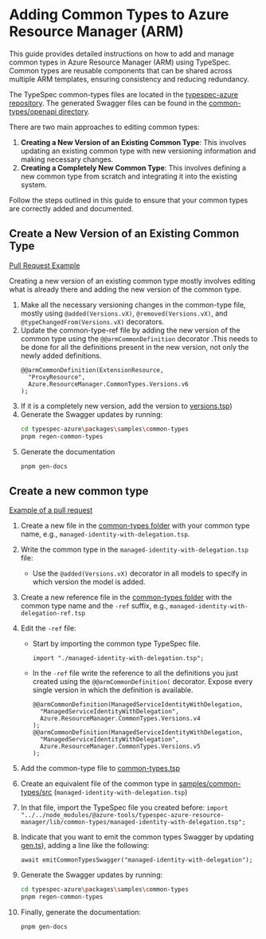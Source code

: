 # Adding Common Types to Azure Resource Manager (ARM)

This guide provides detailed instructions on how to add and manage common types in Azure Resource Manager (ARM) using TypeSpec. Common types are reusable components that can be shared across multiple ARM templates, ensuring consistency and reducing redundancy.

The TypeSpec common-types files are located in the [typespec-azure repository](https://github.com/Azure/typespec-azure/tree/main/packages/typespec-azure-resource-manager/lib/common-types). The generated Swagger files can be found in the [common-types/openapi directory](https://github.com/Azure/typespec-azure/tree/main/packages/samples/common-types/openapi).

There are two main approaches to editing common types:

1. **Creating a New Version of an Existing Common Type**: This involves updating an existing common type with new versioning information and making necessary changes.
2. **Creating a Completely New Common Type**: This involves defining a new common type from scratch and integrating it into the existing system.

Follow the steps outlined in this guide to ensure that your common types are correctly added and documented.

## Create a New Version of an Existing Common Type

[Pull Request Example](https://github.com/Azure/typespec-azure/pull/1689/files)

Creating a new version of an existing common type mostly involves editing what is already there and adding the new version of the common type.

1. Make all the necessary versioning changes in the common-type file, mostly using `@added(Versions.vX)`, `@removed(Versions.vX)`, and `@typeChangedFrom(Versions.vX)` decorators.
2. Update the common-type-ref file by adding the new version of the common type using the `@@armCommonDefinition` decorator .This needs to be done for all the definitions present in the new version, not only the newly added definitions.
   ```typespec
   @@armCommonDefinition(ExtensionResource,
     "ProxyResource",
     Azure.ResourceManager.CommonTypes.Versions.v6
   );
   ```
3. If it is a completely new version, add the version to [versions.tsp](https://github.com/AlitzelMendez/typespec-azure/blob/main/packages/typespec-azure-resource-manager/lib/common-types/versions.tsp))
4. Generate the Swagger updates by running:
   ```bash
   cd typespec-azure\packages\samples\common-types
   pnpm regen-common-types
   ```
5. Generate the documentation
   ```bash
   pnpm gen-docs
   ```

## Create a new common type

[Example of a pull request](https://github.com/Azure/typespec-azure/pull/1505/files)

1. Create a new file in the [common-types folder](https://github.com/Azure/typespec-azure/tree/main/packages/typespec-azure-resource-manager/lib/common-types) with your common type name, e.g., `managed-identity-with-delegation.tsp`.
1. Write the common type in the `managed-identity-with-delegation.tsp` file:
   - Use the `@added(Versions.vX)` decorator in all models to specify in which version the model is added.
1. Create a new reference file in the [common-types folder](https://github.com/Azure/typespec-azure/tree/main/packages/typespec-azure-resource-manager/lib/common-types) with the common type name and the `-ref` suffix, e.g., `managed-identity-with-delegation-ref.tsp`
1. Edit the `-ref` file:

   - Start by importing the common type TypeSpec file.
     ```typespec
     import "./managed-identity-with-delegation.tsp";
     ```
   - In the `-ref` file write the reference to all the definitions you just created using the `@@armCommonDefinition(` decorator. Expose every single version in which the definition is available.

     ```typespec
     @@armCommonDefinition(ManagedServiceIdentityWithDelegation,
       "ManagedServiceIdentityWithDelegation",
       Azure.ResourceManager.CommonTypes.Versions.v4
     );
     @@armCommonDefinition(ManagedServiceIdentityWithDelegation,
       "ManagedServiceIdentityWithDelegation",
       Azure.ResourceManager.CommonTypes.Versions.v5
     );
     ```

1. Add the common-type file to [common-types.tsp](https://github.com/Azure/typespec-azure/blob/main/packages/typespec-azure-resource-manager/lib/common-types/common-types.tsp)
1. Create an equivalent file of the common type in [samples/common-types/src](https://github.com/Azure/typespec-azure/tree/main/packages/samples/common-types/src) (`managed-identity-with-delegation.tsp`)
1. In that file, import the TypeSpec file you created before: `import "../../node_modules/@azure-tools/typespec-azure-resource-manager/lib/common-types/managed-identity-with-delegation.tsp";`
1. Indicate that you want to emit the common types Swagger by updating [gen.ts](https://github.com/Azure/typespec-azure/blob/main/packages/samples/common-types/gen.ts)), adding a line like the following:
   ```typespec
   await emitCommonTypesSwagger("managed-identity-with-delegation");
   ```
1. Generate the Swagger updates by running:
   ```bash
   cd typespec-azure\packages\samples\common-types
   pnpm regen-common-types
   ```
1. Finally, generate the documentation:
   ```bash
   pnpm gen-docs
   ```
